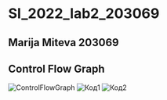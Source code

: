 # SI_2022_lab2_203069
Marija Miteva 203069
---------------------------------------------------------------
<h2> Control Flow Graph </h2>

![ControlFlowGraph](https://user-images.githubusercontent.com/102690419/171865852-3f39f1f1-38cf-47f0-be82-113b38eeabc0.png)
![Код1](https://user-images.githubusercontent.com/102690419/171866039-5bf26301-a889-4ab4-aa51-0ed253686b0d.png)
![Код2](https://user-images.githubusercontent.com/102690419/171866089-72d635ba-0309-4447-945f-fdf0798957a8.png)

